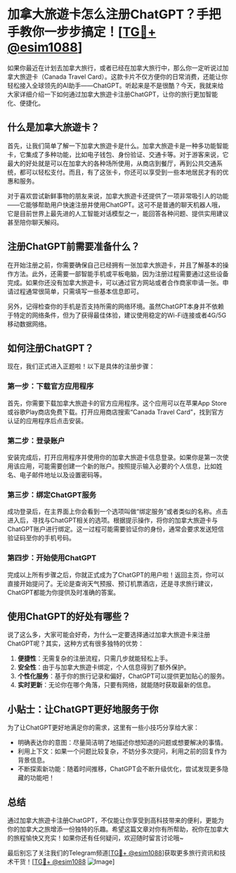 # 加拿大旅遊卡怎么注册ChatGPT？手把手教你一步步搞定！[[TG💪+ @esim1088](https://t.me/s/esim1088)]

如果你最近在计划去加拿大旅行，或者已经在加拿大旅行中，那么你一定听说过加拿大旅遊卡（Canada Travel Card）。这款卡片不仅方便你的日常消费，还能让你轻松接入全球领先的AI助手——ChatGPT。听起来是不是很酷？今天，我就来给大家详细介绍一下如何通过加拿大旅遊卡注册ChatGPT，让你的旅行更加智能化、便捷化。

## 什么是加拿大旅遊卡？

首先，让我们简单了解一下加拿大旅遊卡是什么。加拿大旅遊卡是一种多功能智能卡，它集成了多种功能，比如电子钱包、身份验证、交通卡等。对于游客来说，它最大的好处就是可以在加拿大的各种场所使用，从商店到餐厅，再到公共交通系统，都可以轻松支付。而且，有了这张卡，你还可以享受到一些本地居民才有的优惠和服务。

对于喜欢尝试新鲜事物的朋友来说，加拿大旅遊卡还提供了一项非常吸引人的功能——它能够帮助用户快速注册并使用ChatGPT。这可不是普通的聊天机器人哦，它是目前世界上最先进的人工智能对话模型之一，能回答各种问题、提供实用建议甚至陪你聊天解闷。

## 注册ChatGPT前需要准备什么？

在开始注册之前，你需要确保自己已经拥有一张加拿大旅遊卡，并且了解基本的操作方法。此外，还需要一部智能手机或平板电脑，因为注册过程需要通过这些设备完成。如果你还没有加拿大旅遊卡，可以通过官方网站或者合作商家申请一张。申请过程通常很简单，只需填写一些基本信息即可。

另外，记得检查你的手机是否支持所需的网络环境。虽然ChatGPT本身并不依赖于特定的网络条件，但为了获得最佳体验，建议使用稳定的Wi-Fi连接或者4G/5G移动数据网络。

## 如何注册ChatGPT？

现在，我们正式进入正题啦！以下是具体的注册步骤：

### 第一步：下载官方应用程序

首先，你需要下载加拿大旅遊卡的官方应用程序。这个应用可以在苹果App Store或谷歌Play商店免费下载。打开应用商店搜索“Canada Travel Card”，找到官方认证的应用程序后点击安装。

### 第二步：登录账户

安装完成后，打开应用程序并使用你的加拿大旅遊卡信息登录。如果你是第一次使用该应用，可能需要创建一个新的账户。按照提示输入必要的个人信息，比如姓名、电子邮件地址以及设置密码等。

### 第三步：绑定ChatGPT服务

成功登录后，在主界面上你会看到一个选项叫做“绑定服务”或者类似的名称。点击进入后，寻找与ChatGPT相关的选项。根据提示操作，将你的加拿大旅遊卡与ChatGPT账户进行绑定。这一过程可能需要验证你的身份，通常会要求发送短信验证码至你的手机号码。

### 第四步：开始使用ChatGPT

完成以上所有步骤之后，你就正式成为了ChatGPT的用户啦！返回主页，你可以直接开始提问了。无论是查询天气预报、预订机票酒店，还是寻求旅行建议，ChatGPT都能为你提供及时准确的答案。

## 使用ChatGPT的好处有哪些？

说了这么多，大家可能会好奇，为什么一定要选择通过加拿大旅遊卡来注册ChatGPT呢？其实，这种方式有很多独特的优势：

1. **便捷性**：无需复杂的注册流程，只需几步就能轻松上手。
2. **安全性**：由于与加拿大旅遊卡绑定，个人信息得到了额外保护。
3. **个性化服务**：基于你的旅行记录和偏好，ChatGPT可以提供更加贴心的服务。
4. **实时更新**：无论你在哪个角落，只要有网络，就能随时获取最新的信息。

## 小贴士：让ChatGPT更好地服务于你

为了让ChatGPT更好地满足你的需求，这里有一些小技巧分享给大家：

- 明确表达你的意图：尽量简洁明了地描述你想知道的问题或想要解决的事情。
- 利用上下文：如果一个问题比较复杂，不妨分多次提问，利用之前的回复作为背景信息。
- 不断探索新功能：随着时间推移，ChatGPT会不断升级优化，尝试发现更多隐藏的功能吧！

## 总结

通过加拿大旅遊卡注册ChatGPT，不仅能让你享受到高科技带来的便利，更能为你的加拿大之旅增添一份独特的乐趣。希望这篇文章对你有所帮助，祝你在加拿大的旅程愉快又充实！如果你还有任何疑问，欢迎随时留言讨论哦~

最后别忘了关注我们的Telegram频道[[TG💪+ @esim1088](https://t.me/s/esim1088)]获取更多旅行资讯和技术干货！[[TG💪+ @esim1088](https://t.me/s/esim1088) ![Image](https://i.postimg.cc/4NQfJmqS/Snipaste-2025-05-13-00-14-12.png)]